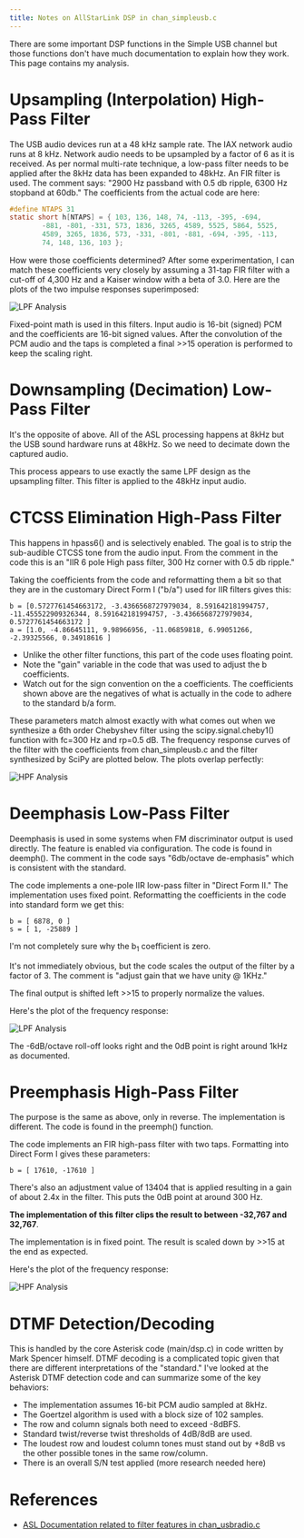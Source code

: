 ```yaml
---
title: Notes on AllStarLink DSP in chan_simpleusb.c
---
```


There are some important DSP functions in the Simple USB channel but
those functions don't have much documentation to explain how they work.
This page contains my analysis.

# Upsampling (Interpolation) High-Pass Filter

The USB audio devices run at a 48 kHz sample rate. The IAX network audio 
runs at 8 kHz. Network audio needs to be upsampled by a factor of 6 as 
it is received. As per normal 
multi-rate technique, a low-pass filter needs to be applied after the 
8kHz data has been expanded to 48kHz. An FIR filter is used. The comment
says: "2900 Hz passband with 0.5 db ripple, 6300 Hz stopband at 60db."
The coefficients from the actual code are here:

```c
#define	NTAPS 31
static short h[NTAPS] = { 103, 136, 148, 74, -113, -395, -694,
        -881, -801, -331, 573, 1836, 3265, 4589, 5525, 5864, 5525,
        4589, 3265, 1836, 573, -331, -801, -881, -694, -395, -113,
        74, 148, 136, 103 };
```

How were those coefficients determined? After some experimentation, I can match 
these coefficients very closely
by assuming a 31-tap FIR filter with a cut-off of 4,300 Hz and a Kaiser
window with a beta of 3.0. Here are the plots of the two impulse responses
superimposed:

![LPF Analysis](/assets/images/asl-lpf-1.jpg)

Fixed-point math is used in this filters. Input audio is 16-bit (signed)
PCM and the coefficients are 16-bit signed values.  After the convolution 
of the PCM audio and the taps is completed a final >>15 operation is performed
to keep the scaling right.

# Downsampling (Decimation) Low-Pass Filter

It's the opposite of above. All of the ASL processing happens at 8kHz but the 
USB sound hardware runs at 48kHz. So we need to decimate down the captured audio.

This process appears to use exactly the same LPF design as the upsampling filter.
This filter is applied to the 48kHz input audio.

# CTCSS Elimination High-Pass Filter

This happens in hpass6() and is selectively enabled. The goal is to strip 
the sub-audible CTCSS tone from the audio input.  From the comment in the
code this is an "IIR 6 pole High pass filter, 300 Hz corner with 0.5 db ripple."

Taking the coefficients from the code and reformatting them a bit so that they 
are in the customary Direct Form I ("b/a") used for IIR filters gives this:

```
b = [0.5727761454663172, -3.4366568727979034, 8.591642181994757, -11.455522909326344, 8.591642181994757, -3.4366568727979034, 0.5727761454663172 ]
a = [1.0, -4.86645111, 9.98966956, -11.06859818, 6.99051266, -2.39325566, 0.34918616 ]
```

* Unlike the other filter functions, this part of the code uses floating point.
* Note the "gain" variable in the code that was used to adjust the b coefficients.
* Watch out for the sign convention on the a coefficients. The coefficients shown
above are the negatives of what is actually in the code to adhere to the standard b/a form.

These parameters match almost exactly with what comes out when we synthesize a 
6th order Chebyshev filter using the scipy.signal.cheby1() function with fc=300 Hz and rp=0.5 dB.
The frequency response curves of the filter with the coefficients from chan_simpleusb.c
and the filter synthesized by SciPy are plotted below. The plots overlap perfectly:

![HPF Analysis](/assets/images/asl-hpf-1.jpg)

# Deemphasis Low-Pass Filter

Deemphasis is used in some systems when FM discriminator output is used directly. 
The feature is enabled via configuration. The code is found in deemph(). The comment 
in the code says "6db/octave de-emphasis" which is consistent with the standard.

The code implements a one-pole IIR low-pass filter in "Direct Form II." The implementation
uses fixed point. Reformatting the coefficients in the code into standard form we get this:

```
b = [ 6878, 0 ]
s = [ 1, -25889 ]
```

I'm not completely sure why the b<sub>1</sub> coefficient is zero.

It's not immediately obvious, but the code scales the output of the filter 
by a factor of 3.  The comment is "adjust gain that we have unity @ 1KHz."

The final output is shifted left >>15 to properly normalize the values.

Here's the plot of the frequency response: 

![LPF Analysis](/assets/images/asl-lpf-2.jpg)

The -6dB/octave roll-off looks right
and the 0dB point is right around 1kHz as documented.

# Preemphasis High-Pass Filter

The purpose is the same as above, only in reverse. The implementation 
is different. The code is found in the preemph() function. 

The code implements an FIR high-pass filter with two taps. Formatting into
Direct Form I gives these parameters:

```
b = [ 17610, -17610 ]
```

There's also an adjustment value of 13404 that is applied resulting
in a gain of about 2.4x in the filter. This puts the 0dB point at
around 300 Hz.

**The implementation of this filter clips the result to between -32,767 and 32,767**.

The implementation is in fixed point. The result is scaled down by >>15 
at the end as expected.

Here's the plot of the frequency response: 

![HPF Analysis](/assets/images/asl-hpf-2.jpg)

# DTMF Detection/Decoding

This is handled by the core Asterisk code (main/dsp.c) in code written by
Mark Spencer himself. DTMF decoding is a complicated topic given that there
are different interpretations of the "standard." I've looked at the Asterisk
DTMF detection code and can summarize some of the key behaviors:

* The implementation assumes 16-bit PCM audio sampled at 8kHz.
* The Goertzel algorithm is used with a block size of 102 samples.
* The row and column signals both need to exceed -8dBFS.
* Standard twist/reverse twist thresholds of 4dB/8dB are used.
* The loudest row and loudest column tones must stand out by +8dB vs the 
other possible tones in the same row/column.
* There is an overall S/N test applied (more research needed here)

References
==========

* [ASL Documentation related to filter features in chan_usbradio.c](https://allstarlink.github.io/adv-topics/audiofilters/)



